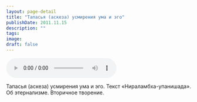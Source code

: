 ```yaml
---
layout: page-detail
title: "Тапасья (аскеза) усмирения ума и эго"
publishDate: 2011.11.15
description: ""
tags:
image:
draft: false
---
```


<audio title="2011.11.15 - Тапасья (аскеза) усмирения ума и эго.mp3" src="/upload/iblock/2e6/2e627a14c46b006b7c79a86dac1b2676.mp3" controls=""></audio>

 Тапасья (аскеза) усмирения ума и эго. Текст «Нираламбха-упанишада».  
 Об этернализме. Вторичное творение.  

  
